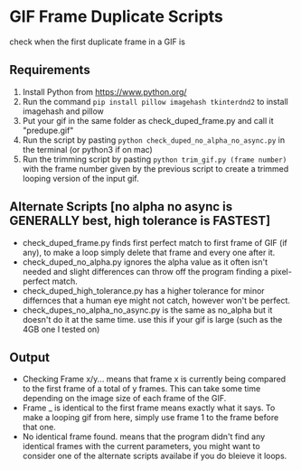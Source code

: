 # GIF Frame Duplicate Scripts
check when the first duplicate frame in a GIF is
## Requirements
1. Install Python from https://www.python.org/
2. Run the command ```pip install pillow imagehash tkinterdnd2``` to install imagehash and pillow
3. Put your gif in the same folder as check_duped_frame.py and call it "predupe.gif"
4. Run the script by pasting ```python check_duped_no_alpha_no_async.py``` in the terminal (or python3 if on mac)
5. Run the trimming script by pasting ```python trim_gif.py (frame number)``` with the frame number given by the previous script to create a trimmed looping version of the input gif.
## Alternate Scripts [no alpha no async is GENERALLY best, high tolerance is FASTEST]
- check_duped_frame.py finds first perfect match to first frame of GIF (if any), to make a loop simply delete that frame and every one after it.
- check_duped_no_alpha.py ignores the alpha value as it often isn't needed and slight differences can throw off the program finding a pixel-perfect match.
- check_duped_high_tolerance.py has a higher tolerance for minor differnces that a human eye might not catch, however won't be perfect.
- check_dupes_no_alpha_no_async.py is the same as no_alpha but it doesn't do it at the same time. use this if your gif is large (such as the 4GB one I tested on)
## Output
- Checking Frame x/y... means that frame x is currently being compared to the first frame of a total of y frames. This can take some time depending on the image size of each frame of the GIF.
- Frame _ is identical to the first frame means exactly what it says. To make a looping gif from here, simply use frame 1 to the frame before that one.
- No identical frame found. means that the program didn't find any identical frames with the current parameters, you might want to consider one of the alternate scripts availabe if you do bleieve it loops.